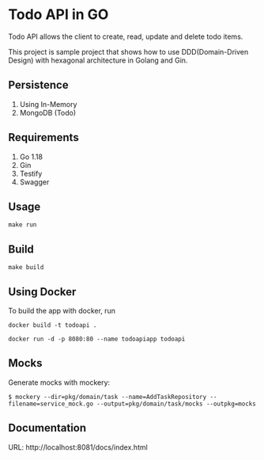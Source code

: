 # Todo API in GO

Todo API allows the client to create, read, update and delete todo items.

This project is sample project that shows how to use 
DDD(Domain-Driven Design) with hexagonal architecture in Golang and Gin.

## Persistence

1. Using In-Memory
1. MongoDB (Todo)

## Requirements

1. Go 1.18
1. Gin
1. Testify
1. Swagger

## Usage

`make run`

## Build

`make build`

## Using Docker

To build the app with docker, run

`docker build -t todoapi .`

`docker run -d -p 8080:80 --name todoapiapp todoapi`



## Mocks

Generate mocks with mockery: 

```
$ mockery --dir=pkg/domain/task --name=AddTaskRepository --filename=service_mock.go --output=pkg/domain/task/mocks --outpkg=mocks
```

## Documentation

URL: http://localhost:8081/docs/index.html